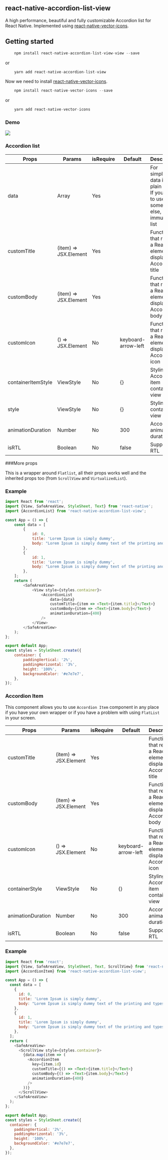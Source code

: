 ## react-native-accordion-list-view
A high performance, beautiful and fully customizable Accordion list for React Native.
Implemented using [react-native-vector-icons](https://github.com/oblador/react-native-vector-icons).
## Getting started
```js
    npm install react-native-accordion-list-view-view --save
```
or
```js
    yarn add react-native-accordion-list-view
```
Now we need to install [react-native-vector-icons](https://github.com/oblador/react-native-vector-icons).

```js
    npm install react-native-vector-icons --save
```
or
```js
    yarn add react-native-vector-icons
```

### Demo
<p style="width: 30%">
   <img src="https://raw.githubusercontent.com/louaySleman/react-native-accordion-list-view/master/examples/demo.gif" style="max-width: 100%"/>
</p>


### Accordion list

| Props              | Params                   | isRequire | Default             | Description                                                                                      | 
|--------------------|--------------------------|-----------|---------------------|--------------------------------------------------------------------------------------------------|
| data               | Array                    | Yes       |                     | For simplicity, data is a plain array. If you want to use something else, like an immutable list |
| customTitle        | (item) => JSX.Element    | Yes       |                     | Function that returns a React element to display as Accordion title                              |
| customBody         | (item) => JSX.Element    | Yes       |                     | Function that returns a React element to display as Accordion body                               |
| customIcon         | () => JSX.Element        | No        | keyboard-arrow-left | Function that returns a React element to display as Accordion icon                               |
| containerItemStyle | ViewStyle                   | No        | {}                  | Styling for Accordion item container view                                                        |
| style              | ViewStyle                | No        | {}                  | Styling for container view                                                                       |
| animationDuration  | Number                   | No        | 300                 | Accordion animation duration                                                                     |
| isRTL             | Boolean                   | No        | false               | Support RTL                                                                                      |

###More props

This is a wrapper around `Flatlist`, all their props works well and the inherited props too (from `ScrollView` and `VirtualizedList`).

### Example

```javascript
import React from 'react';
import {View, SafeAreaView, StyleSheet, Text} from 'react-native';
import {AccordionList} from 'react-native-accordion-list-view';

const App = () => {
    const data = [
        {
            id: 0,
            title: 'Lorem Ipsum is simply dummy',
            body: "Lorem Ipsum is simply dummy text of the printing and typesetting industry. Lorem Ipsum has been the industry's standard dummy text ever since the 1500s, when an unknown printer took a galley of type and scrambled it to make a type specimen book. It has survived not only five centuries, but also the leap into electronic typesetting, remaining essentially unchanged. It was popularised in the 1960s with the release of Letraset sheets containing Lorem Ipsum passages, and more recently with desktop publishing software like Aldus PageMaker including versions of Lorem Ipsum.",
        },
        {
            id: 1,
            title: 'Lorem Ipsum is simply dummy',
            body: "Lorem Ipsum is simply dummy text of the printing and typesetting industry. Lorem Ipsum has been the industry's standard dummy text ever since the 1500s, when an unknown printer took a galley of type and scrambled it to make a type specimen book. It has survived not only five centuries, but also the leap into electronic typesetting, remaining essentially unchanged. It was popularised in the 1960s with the release of Letraset sheets containing Lorem Ipsum passages, and more recently with desktop publishing software like Aldus PageMaker including versions of Lorem Ipsum.",
        },
    ];
    return (
        <SafeAreaView>
            <View style={styles.container}>
                <AccordionList
                    data={data}
                    customTitle={item => <Text>{item.title}</Text>}
                    customBody={item => <Text>{item.body}</Text>}
                    animationDuration={400}
                />
            </View>
        </SafeAreaView>
    );
};

export default App;
const styles = StyleSheet.create({
    container: {
        paddingVertical: '2%',
        paddingHorizontal: '3%',
        height: '100%',
        backgroundColor: '#e7e7e7',
    },
});

```

### Accordion Item
This component allows you to use `Accordion Item` component in any place if you have your own wrapper or if you have a problem with using `FlatList` in your screen.

| Props             | Params                   | isRequire | Default             | Description                                                                                      | 
|-------------------|--------------------------|-----------|---------------------|--------------------------------------------------------------------------------------------------|
| customTitle       | (item) => JSX.Element    | Yes       |                     | Function that returns a React element to display as Accordion title                              |
| customBody        | (item) => JSX.Element    | Yes       |                     | Function that returns a React element to display as Accordion body                               |
| customIcon        | () => JSX.Element        | No        | keyboard-arrow-left | Function that returns a React element to display as Accordion icon                               |
| containerStyle    | ViewStyle                   | No        | {}                  | Styling for Accordion item container view                                                        |
| animationDuration | Number                   | No        | 300                 | Accordion animation duration                                                                     |
| isRTL             | Boolean                   | No        | false               | Support RTL                                                                                      |

### Example

```javascript
import React from 'react';
import {View, SafeAreaView, StyleSheet, Text, ScrollView} from 'react-native';
import {AccordionItem} from 'react-native-accordion-list-view';

const App = () => {
  const data = [
    {
      id: 0,
      title: 'Lorem Ipsum is simply dummy',
      body: "Lorem Ipsum is simply dummy text of the printing and typesetting industry. Lorem Ipsum has been the industry's standard dummy text ever since the 1500s, when an unknown printer took a galley of type and scrambled it to make a type specimen book. It has survived not only five centuries, but also the leap into electronic typesetting, remaining essentially unchanged. It was popularised in the 1960s with the release of Letraset sheets containing Lorem Ipsum passages, and more recently with desktop publishing software like Aldus PageMaker including versions of Lorem Ipsum.",
    },
    {
      id: 1,
      title: 'Lorem Ipsum is simply dummy',
      body: "Lorem Ipsum is simply dummy text of the printing and typesetting industry. Lorem Ipsum has been the industry's standard dummy text ever since the 1500s, when an unknown printer took a galley of type and scrambled it to make a type specimen book. It has survived not only five centuries, but also the leap into electronic typesetting, remaining essentially unchanged. It was popularised in the 1960s with the release of Letraset sheets containing Lorem Ipsum passages, and more recently with desktop publishing software like Aldus PageMaker including versions of Lorem Ipsum.",
    },
  ];
  return (
    <SafeAreaView>
      <ScrollView style={styles.container}>
        {data.map(item => (
          <AccordionItem
            key={item.id}
            customTitle={() => <Text>{item.title}</Text>}
            customBody={() => <Text>{item.body}</Text>}
            animationDuration={400}
          />
        ))}
      </ScrollView>
    </SafeAreaView>
  );
};

export default App;
const styles = StyleSheet.create({
  container: {
    paddingVertical: '2%',
    paddingHorizontal: '3%',
    height: '100%',
    backgroundColor: '#e7e7e7',
  },
});

```
